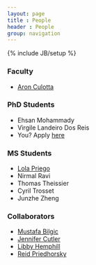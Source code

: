 ```yaml
---
layout: page
title : People
header : People
group: navigation
---
```

{% include JB/setup %}

### Faculty
- [Aron Culotta](http://cs.iit.edu/~culotta)

### PhD Students
- Ehsan Mohammady
- Virgile Landeiro Dos Reis
- You? Apply [here](http://goo.gl/pBmkax)

### MS Students
- [Lola Priego](http://lolapriego.com/)
- Nirmal Ravi
- Thomas Theissier
- Cyril Trosset
- Junzhe Zheng

### Collaborators
- [Mustafa Bilgic](http://www.cs.iit.edu/~mbilgic/)
- [Jennifer Cutler](http://stuart.iit.edu/faculty/jennifer-cutler)
- [Libby Hemphill](http://libbyh.com/)
- [Reid Priedhorsky](http://cnls.lanl.gov/External/people/Reid_Priedhorsky.php)
